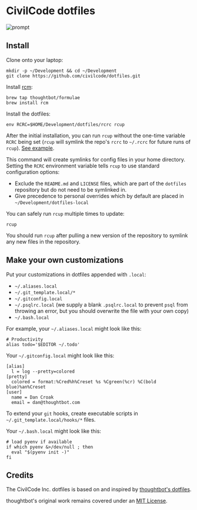 CivilCode dotfiles
===================

![prompt](http://images.thoughtbot.com/thoughtbot-dotfiles-prompt.png)

Install
-------

Clone onto your laptop:

    mkdir -p ~/Development && cd ~/Development
    git clone https://github.com/civilcode/dotfiles.git

Install [rcm](https://github.com/thoughtbot/rcm):

    brew tap thoughtbot/formulae
    brew install rcm

Install the dotfiles:

    env RCRC=$HOME/Development/dotfiles/rcrc rcup

After the initial installation, you can run `rcup` without the one-time variable
`RCRC` being set (`rcup` will symlink the repo's `rcrc` to `~/.rcrc` for future
runs of `rcup`). [See
example](https://github.com/thoughtbot/dotfiles/blob/master/rcrc).

This command will create symlinks for config files in your home directory.
Setting the `RCRC` environment variable tells `rcup` to use standard
configuration options:

* Exclude the `README.md` and `LICENSE` files, which are part of
  the `dotfiles` repository but do not need to be symlinked in.
* Give precedence to personal overrides which by default are placed in
  `~/Development/dotfiles-local`

You can safely run `rcup` multiple times to update:

    rcup

You should run `rcup` after pulling a new version of the repository to symlink
any new files in the repository.

Make your own customizations
----------------------------

Put your customizations in dotfiles appended with `.local`:

* `~/.aliases.local`
* `~/.git_template.local/*`
* `~/.gitconfig.local`
* `~/.psqlrc.local` (we supply a blank `.psqlrc.local` to prevent `psql` from
  throwing an error, but you should overwrite the file with your own copy)
* `~/.bash.local`

For example, your `~/.aliases.local` might look like this:

    # Productivity
    alias todo='$EDITOR ~/.todo'

Your `~/.gitconfig.local` might look like this:

    [alias]
      l = log --pretty=colored
    [pretty]
      colored = format:%Cred%h%Creset %s %Cgreen(%cr) %C(bold blue)%an%Creset
    [user]
      name = Dan Croak
      email = dan@thoughtbot.com

To extend your `git` hooks, create executable scripts in
`~/.git_template.local/hooks/*` files.

Your `~/.bash.local` might look like this:

    # load pyenv if available
    if which pyenv &>/dev/null ; then
      eval "$(pyenv init -)"
    fi

Credits
-------

The CivilCode Inc. dotfiles is based on and inspired by
[thoughtbot's dotfiles](https://github.com/thoughtbot/dotfiles).

thoughtbot's original work remains covered under an
[MIT License](https://github.com/thoughtbot/dotfiles/blob/a8bc74d10c62c813b625c0c8a28a996249d71c4c/LICENSE).
